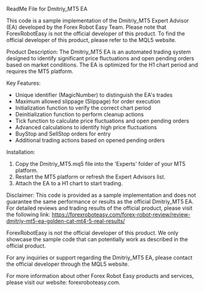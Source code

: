 ReadMe File for Dmitriy_MT5 EA

This code is a sample implementation of the Dmitriy_MT5 Expert Advisor (EA) developed by the Forex Robot Easy Team. Please note that ForexRobotEasy is not the official developer of this product. To find the official developer of this product, please refer to the MQL5 website.

Product Description:
The Dmitriy_MT5 EA is an automated trading system designed to identify significant price fluctuations and open pending orders based on market conditions. The EA is optimized for the H1 chart period and requires the MT5 platform.

Key Features:
- Unique identifier (MagicNumber) to distinguish the EA's trades
- Maximum allowed slippage (Slippage) for order execution
- Initialization function to verify the correct chart period
- Deinitialization function to perform cleanup actions
- Tick function to calculate price fluctuations and open pending orders
- Advanced calculations to identify high price fluctuations
- BuyStop and SellStop orders for entry
- Additional trading actions based on opened pending orders

Installation:
1. Copy the Dmitriy_MT5.mq5 file into the 'Experts' folder of your MT5 platform.
2. Restart the MT5 platform or refresh the Expert Advisors list.
3. Attach the EA to a H1 chart to start trading.

Disclaimer:
This code is provided as a sample implementation and does not guarantee the same performance or results as the official Dmitriy_MT5 EA. For detailed reviews and trading results of the official product, please visit the following link: https://forexroboteasy.com/forex-robot-review/review-dmitriy-mt5-ea-golden-cat-mt4-5-real-results/

ForexRobotEasy is not the official developer of this product. We only showcase the sample code that can potentially work as described in the official product.

For any inquiries or support regarding the Dmitriy_MT5 EA, please contact the official developer through the MQL5 website.

For more information about other Forex Robot Easy products and services, please visit our website: forexroboteasy.com.
